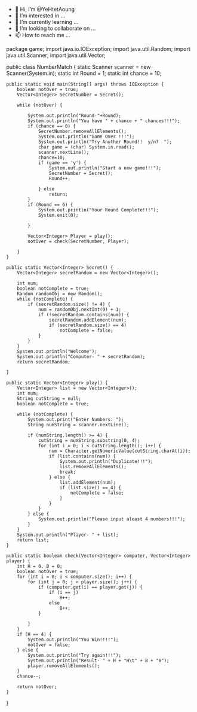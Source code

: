 - 👋 Hi, I’m @YeHtetAoung
- 👀 I’m interested in ...
- 🌱 I’m currently learning ...
- 💞️ I’m looking to collaborate on ...
- 📫 How to reach me ...

<!---
YeHtetAoung/YeHtetAoung is a ✨ special ✨ repository because its `README.md` (this file) appears on your GitHub profile.
You can click the Preview link to take a look at your changes.
--->
package game;
import java.io.IOException;
import java.util.Random;
import java.util.Scanner;
import java.util.Vector;

public class NumberMatch {
    static Scanner scanner = new Scanner(System.in);
    static int Round = 1;
    static int chance = 10;

    public static void main(String[] args) throws IOException {
        boolean notOver = true;
        Vector<Integer> SecretNumber = Secret();

        while (notOver) {

            System.out.println("Round-"+Round);
            System.out.println("You have " + chance + " chances!!!");
            if (chance == 0) {
                SecretNumber.removeAllElements();
                System.out.println("Game Over !!!");
                System.out.println("Try Another Round!!  y/n?  ");
                char game = (char) System.in.read();
                scanner.nextLine();
                chance=10;
                if (game == 'y') {
                    System.out.println("Start a new game!!!");
                    SecretNumber = Secret();
                    Round++;

                } else
                    return;
            }
            if (Round == 6) {
                System.out.println("Your Round Complete!!!");
                System.exit(0);

            }

            Vector<Integer> Player = play();
            notOver = check(SecretNumber, Player);

        }
    }

    public static Vector<Integer> Secret() {
        Vector<Integer> secretRandom = new Vector<Integer>();

        int num;
        boolean notComplete = true;
        Random randomObj = new Random();
        while (notComplete) {
            if (secretRandom.size() != 4) {
                num = randomObj.nextInt(9) + 1;
                if (!secretRandom.contains(num)) {
                    secretRandom.addElement(num);
                    if (secretRandom.size() == 4)
                        notComplete = false;
                }
            }
        }
        System.out.println("Welcome");
        System.out.println("Computer- " + secretRandom);
        return secretRandom;

    }

    public static Vector<Integer> play() {
        Vector<Integer> list = new Vector<Integer>();
        int num;
        String cutString = null;
        boolean notComplete = true;

        while (notComplete) {
            System.out.print("Enter Numbers: ");
            String numString = scanner.nextLine();

            if (numString.length() >= 4) {
                cutString = numString.substring(0, 4);
                for (int i = 0; i < cutString.length(); i++) {
                    num = Character.getNumericValue(cutString.charAt(i));
                    if (list.contains(num)) {
                        System.out.println("Duplicate!!!");
                        list.removeAllElements();
                        break;
                    } else {
                        list.addElement(num);
                        if (list.size() == 4) {
                            notComplete = false;
                        }
                    }
                }
            } else {
                System.out.println("Please input aleast 4 numbers!!!");
            }
        }
        System.out.println("Player- " + list);
        return list;
    }

    public static boolean check(Vector<Integer> computer, Vector<Integer> player) {
        int H = 0, B = 0;
        boolean notOver = true;
        for (int i = 0; i < computer.size(); i++) {
            for (int j = 0; j < player.size(); j++) {
                if (computer.get(i) == player.get(j)) {
                    if (i == j)
                        H++;
                    else
                        B++;
                }

            }
        }
        if (H == 4) {
            System.out.println("You Win!!!!");
            notOver = false;
        } else {
            System.out.println("Try again!!!");
            System.out.println("Result- " + H + "H\t" + B + "B");
            player.removeAllElements();
        }
        chance--;

        return notOver;
    }

}

